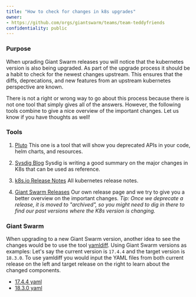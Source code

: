 ```yaml
---
title: "How to check for changes in k8s upgrades"
owner:
- https://github.com/orgs/giantswarm/teams/team-teddyfriends
confidentiality: public
---
```


### Purpose

When uprading Giant Swarm releases you will notice that the kubernetes version is also being upgraded. As part of the upgrade process it should be a habit to check for the newest changes upstream. This ensures that the diffs, deprecations, and new features from an upstream kubernetes perspective are known. 

There is not a right or wrong way to go about this process because there is not one tool that simply gives all of the answers. However, the following tools combine to give a nice overview of the important changes. Let us know if you have thoughts as well!  

### Tools 

1. [Pluto](https://github.com/FairwindsOps/pluto)
This one is a tool that will show you deprecated APIs in your code, helm charts, and resources.

2. [Sysdig Blog](https://sysdig.com/blog/kubernetes-1-27-whats-new/)
Sysdig is writing a good summary on the major changes in K8s that can be used as reference.

3. [k8s.io Release Notes](https://relnotes.k8s.io/)
All kubernetes release notes.

4. [Giant Swarm Releases](https://github.com/giantswarm/releases/) 
Our own release page and we try to give you a better overview on the important changes. 
*Tip: Once we deprecate a release, it is moved to "archived", so you might need to dig in there to find our past versions where the K8s version is changing.*

### Giant Swarm 

When upgrading to a new Giant Swarm version, another idea to see the changes would be to use the tool [yamldiff](https://www.yamldiff.com/). Using Giant Swarm versions as examples: Let's say the current version is `17.4.4` and the target version is `18.3.0`. To use yamldiff you would input the YAML files from both current release on the left and target release on the right to learn about the changed components. 

- [17.4.4 yaml](https://raw.githubusercontent.com/giantswarm/releases/master/aws/v17.4.4/release.yaml)
- [18.3.0 yaml](https://raw.githubusercontent.com/giantswarm/releases/master/aws/v18.3.0/release.yaml)
